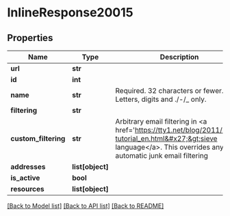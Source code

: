 # InlineResponse20015

## Properties
Name | Type | Description | Notes
------------ | ------------- | ------------- | -------------
**url** | **str** |  | [optional] 
**id** | **int** |  | [optional] 
**name** | **str** | Required. 32 characters or fewer. Letters, digits and ./-/_ only. | 
**filtering** | **str** |  | [optional] 
**custom_filtering** | **str** | Arbitrary email filtering in &lt;a href&#x3D;&#x27;https://tty1.net/blog/2011/sieve-tutorial_en.html&#x27;&gt;sieve language&lt;/a&gt;. This overrides any automatic junk email filtering | [optional] 
**addresses** | **list[object]** |  | [optional] 
**is_active** | **bool** |  | [optional] 
**resources** | **list[object]** |  | [optional] 

[[Back to Model list]](../README.md#documentation-for-models) [[Back to API list]](../README.md#documentation-for-api-endpoints) [[Back to README]](../README.md)

